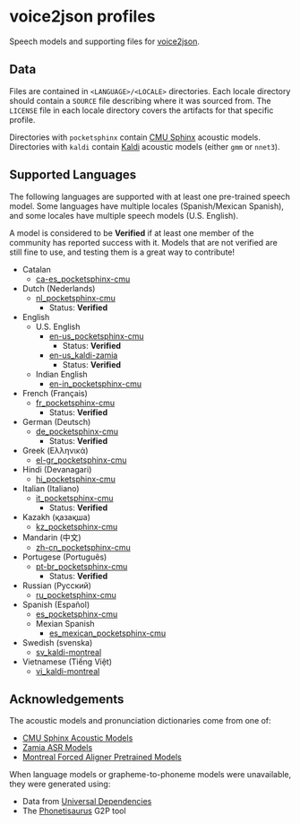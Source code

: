 # voice2json profiles

Speech models and supporting files for [voice2json](https://github.com/synesthesiam/voice2json).

## Data

Files are contained in `<LANGUAGE>/<LOCALE>` directories. Each locale directory should contain a `SOURCE` file describing where it was sourced from. The `LICENSE` file in each locale directory covers the artifacts for that specific profile.

Directories with `pocketsphinx` contain [CMU Sphinx](https://cmusphinx.github.io/) acoustic models. Directories with `kaldi` contain [Kaldi](https://kaldi-asr.org) acoustic models (either `gmm` or `nnet3`).

## Supported Languages

The following languages are supported with at least one pre-trained speech model. Some languages have multiple locales (Spanish/Mexican Spanish), and some locales have multiple speech models (U.S. English).

A model is considered to be **Verified** if at least one member of the community has reported success with it. Models that are not verified are still fine to use, and testing them is a great way to contribute!

* Catalan
    * [ca-es_pocketsphinx-cmu](catalan/ca-es_pocketsphinx-cmu)
* Dutch (Nederlands)
    * [nl_pocketsphinx-cmu](dutch/nl_pocketsphinx-cmu)
        * Status: **Verified**
* English
    * U.S. English
        * [en-us_pocketsphinx-cmu](english/en-us_pocketsphinx-cmu)
            * Status: **Verified**
        * [en-us_kaldi-zamia](english/en-us_kaldi-zamia)
            * Status: **Verified**
    * Indian English
        * [en-in_pocketsphinx-cmu](english/en-in_pocketsphinx-cmu)
* French (Français)
    * [fr_pocketsphinx-cmu](french/fr_pocketsphinx-cmu)
        * Status: **Verified**
* German (Deutsch)
    * [de_pocketsphinx-cmu](german/de_pocketsphinx-cmu)
        * Status: **Verified**
* Greek (Ελληνικά)
    * [el-gr_pocketsphinx-cmu](greek/el-gr_pocketsphinx-cmu)
* Hindi (Devanagari)
    * [hi_pocketsphinx-cmu](hindi/hi_pocketsphinx-cmu)
* Italian (Italiano)
    * [it_pocketsphinx-cmu](italian/it_pocketsphinx-cmu)
        * Status: **Verified**
* Kazakh (қазақша)
    * [kz_pocketsphinx-cmu](kazakh/kz_pocketsphinx-cmu)
* Mandarin (中文)
    * [zh-cn_pocketsphinx-cmu](mandarin/zh-cn_pocketsphinx-cmu)
* Portugese (Português)
    * [pt-br_pocketsphinx-cmu](portuguese/pt-br_pocketsphinx-cmu)
        * Status: **Verified**
* Russian (Русский)
    * [ru_pocketsphinx-cmu](russian/ru_pocketsphinx-cmu)
* Spanish (Español)
    * [es_pocketsphinx-cmu](spanish/es_pocketsphinx-cmu)
    * Mexian Spanish
        * [es_mexican_pocketsphinx-cmu](spanish/es_mexican_pocketsphinx-cmu)
* Swedish (svenska)
    * [sv_kaldi-montreal](swedish/sv_kaldi-montreal)
* Vietnamese (Tiếng Việt)
    * [vi_kaldi-montreal](vietnamese/vi_kaldi-montreal)

## Acknowledgements

The acoustic models and pronunciation dictionaries come from one of:

* [CMU Sphinx Acoustic Models](https://sourceforge.net/projects/cmusphinx/files/Acoustic%20and%20Language%20Models/)
* [Zamia ASR Models](https://github.com/gooofy/zamia-speech)
* [Montreal Forced Aligner Pretrained Models](https://montreal-forced-aligner.readthedocs.io/en/latest/pretrained_models.html)

When language models or grapheme-to-phoneme models were unavailable, they were generated using:

* Data from [Universal Dependencies](https://github.com/UniversalDependencies)
* The [Phonetisaurus](https://github.com/AdolfVonKleist/Phonetisaurus) G2P tool
